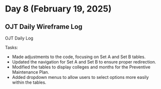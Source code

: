 # Day 8 (February 19, 2025)

## OJT Daily Wireframe Log
OJT Daily Log

Tasks:
- Made adjustments to the code, focusing on Set A and Set B tables.
- Updated the navigation for Set A and Set B to ensure proper redirection.
- Modified the tables to display colleges and months for the Preventive Maintenance Plan.
- Added dropdown menus to allow users to select options more easily within the tables.
